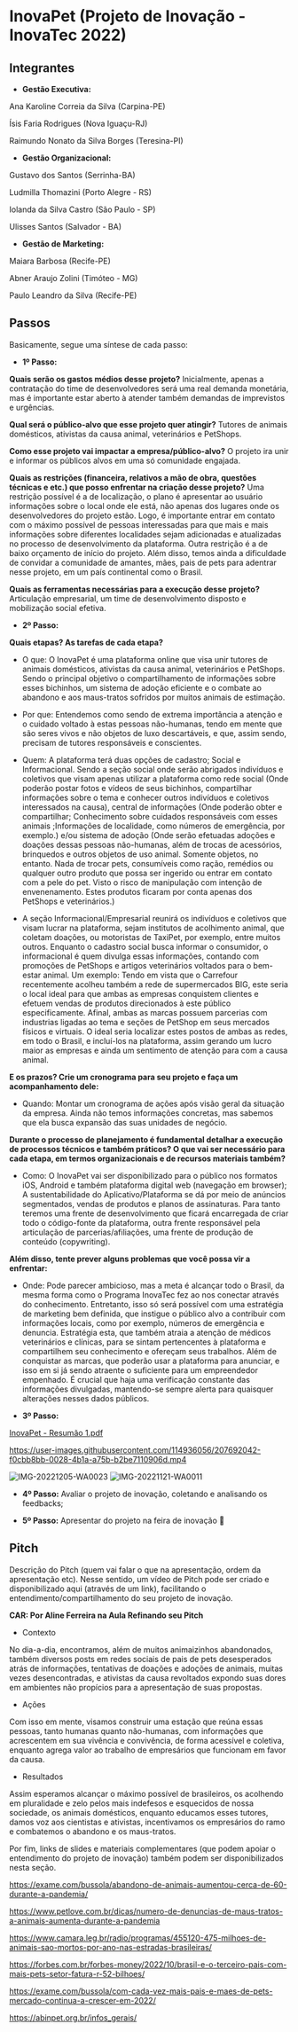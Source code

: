 # InovaPet (Projeto de Inovação - InovaTec 2022)

## Integrantes 

- **Gestão Executiva:**

Ana Karoline Correia da Silva (Carpina-PE)

Ísis Faria Rodrigues (Nova Iguaçu-RJ)

Raimundo Nonato da Silva Borges (Teresina-PI)

- **Gestão Organizacional:**

Gustavo dos Santos (Serrinha-BA)

Ludmilla Thomazini (Porto Alegre - RS)

Iolanda da Silva Castro (São Paulo - SP)

Ulisses Santos (Salvador - BA)

- **Gestão de Marketing:**

Maiara Barbosa (Recife-PE)

Abner Araujo Zolini (Timóteo - MG)

Paulo Leandro da Silva (Recife-PE)

## Passos

Basicamente, segue uma síntese de cada passo:

- **1º Passo:** 

**Quais serão os gastos médios desse projeto?** Inicialmente, apenas a contratação do time de desenvolvedores será uma real demanda monetária, mas é importante estar aberto à atender também demandas de imprevistos e urgências.

**Qual será o público-alvo que esse projeto quer atingir?** Tutores de animais domésticos, ativistas da causa animal, veterinários e PetShops.

**Como esse projeto vai impactar a empresa/público-alvo?** O projeto ira unir e informar os públicos alvos em uma só comunidade engajada.

**Quais as restrições (financeira, relativos a mão de obra, questões técnicas e etc.) que posso enfrentar na criação desse projeto?** Uma restrição possível é a de localização, o plano é apresentar ao usuário informações sobre o local onde ele está, não apenas dos lugares onde os desenvolvedores do projeto estão. Logo, é importante entrar em contato com o máximo possível de pessoas interessadas para que mais e mais informações sobre diferentes localidades sejam adicionadas e atualizadas no processo de desenvolvimento da plataforma. Outra restrição é a de baixo orçamento de início do projeto. Além disso, temos ainda a dificuldade de convidar a comunidade de amantes, mães, pais de pets para adentrar nesse projeto, em um país continental como o Brasil.

**Quais as ferramentas necessárias para a execução desse projeto?** Articulação empresarial, um time de desenvolvimento disposto e mobilização social efetiva. 
 
- **2º Passo:** 
 
**Quais etapas? 
 As tarefas de cada etapa?**

- O que: O InovaPet é uma plataforma online que visa unir tutores de animais domésticos, ativistas da causa animal, veterinários e PetShops. Sendo o principal objetivo o compartilhamento de informações sobre esses bichinhos, um sistema de adoção eficiente e o combate ao abandono e aos maus-tratos sofridos por muitos animais de estimação.

- Por que: Entendemos como sendo de extrema importância a atenção e o cuidado voltado à estas pessoas não-humanas, tendo em mente que são seres vivos e não objetos de luxo descartáveis, e que, assim sendo, precisam de tutores responsáveis e conscientes. 

- Quem: A plataforma terá duas opções de cadastro; Social e Informacional. Sendo a seção social onde serão abrigados indivíduos e coletivos que visam apenas utilizar a plataforma como rede social (Onde poderão postar fotos e vídeos de seus bichinhos, compartilhar informações sobre o tema e conhecer outros indivíduos e coletivos interessados na causa), central de informações (Onde poderão obter e compartilhar; Conhecimento sobre cuidados responsáveis com esses animais ;Informações de localidade, como números de emergência, por exemplo.) e/ou sistema de adoção (Onde serão efetuadas adoções e doações dessas pessoas não-humanas, além de trocas de acessórios, brinquedos e outros objetos de uso animal. Somente objetos, no entanto. Nada de trocar pets, consumíveis como ração, remédios ou qualquer outro produto que possa ser ingerido ou entrar em contato com a pele do pet. Visto o risco de manipulação com intenção de envenenamento. Estes produtos ficaram por conta apenas dos PetShops e veterinários.) 

- A seção Informacional/Empresarial reunirá os indivíduos e coletivos que visam lucrar na plataforma, sejam institutos de acolhimento animal, que coletam doações, ou motoristas de TaxiPet, por exemplo, entre muitos outros. Enquanto o cadastro social busca informar o consumidor, o informacional é quem divulga essas informações, contando com promoções de PetShops e artigos veterinários voltados para o bem-estar animal. Um exemplo: Tendo em vista que o Carrefour recentemente acolheu também a rede de supermercados BIG, este seria o local ideal para que ambas as empresas conquistem clientes e efetuem vendas de produtos direcionados à este público especificamente. Afinal, ambas as marcas possuem parcerias com industrias ligadas ao tema e seções de PetShop em seus mercados físicos e virtuais. O ideal seria localizar estes postos de ambas as redes, em todo o Brasil, e incluí-los na plataforma, assim gerando um lucro maior as empresas e ainda um sentimento de atenção para com a causa animal.

**E os prazos?
Crie um cronograma para seu projeto e faça um acompanhamento dele:**

- Quando: Montar um cronograma de ações após visão geral da situação da empresa. Ainda não temos informações concretas, mas sabemos que ela busca expansão das suas unidades de negócio.

**Durante o processo de planejamento é fundamental detalhar a execução de processos técnicos e também práticos?
O que vai ser necessário para cada etapa, em termos organizacionais e de recursos materiais também?**

- Como: O InovaPet vai ser disponibilizado para o público nos formatos iOS, Android e também plataforma digital web (navegação em browser); A sustentabilidade do Aplicativo/Plataforma se dá por meio de anúncios segmentados, vendas de produtos e planos de assinaturas. Para tanto teremos uma frente de desenvolvimento que ficará encarregada de criar todo o código-fonte da plataforma, outra frente responsável pela articulação de parcerias/afiliações, uma frente de produção de conteúdo (copywriting).

**Além disso, tente prever alguns problemas que você possa vir a enfrentar:**

- Onde: Pode parecer ambicioso, mas a meta é alcançar todo o Brasil, da mesma forma como o Programa InovaTec fez ao nos conectar através do conhecimento. Entretanto, isso só será possível com uma estratégia de marketing bem definida, que instigue o público alvo a contribuir com informações locais, como por exemplo, números de emergência e denuncia. Estratégia esta, que também atraia a atenção de médicos veterinários e clínicas, para se sintam pertencentes à plataforma e compartilhem seu conhecimento e ofereçam seus trabalhos. Além de conquistar as marcas, que poderão usar a plataforma para anunciar, e isso em si já sendo atraente o suficiente para um empreendedor empenhado. É crucial que haja uma verificação constante das informações divulgadas, mantendo-se sempre alerta para quaisquer alterações nesses dados públicos.

- **3º Passo:** 
 
 [InovaPet - Resumão 1.pdf](https://github.com/takeitisis/inovatec-2022/files/10212818/InovaPet.-.Resumao.1.pdf)



https://user-images.githubusercontent.com/114936056/207692042-f0cbb8bb-0028-4b1a-a75b-b2be7110906d.mp4



 ![IMG-20221205-WA0023](https://user-images.githubusercontent.com/114936056/207181549-3629a199-09b1-4ea0-b654-a93e29add338.jpg)
 ![IMG-20221121-WA0011](https://user-images.githubusercontent.com/114936056/207183691-6dba6a27-d0b8-4233-8189-9b1cdac0e82c.jpg)
 
- **4º Passo:** Avaliar o projeto de inovação, coletando e analisando os feedbacks;
 
- **5º Passo:** Apresentar do projeto na feira de inovação 🚀

## Pitch

Descrição do Pitch (quem vai falar o que na apresentação, ordem da apresentação etc). Nesse sentido, um vídeo de Pitch pode ser criado e disponibilizado aqui (através de um link), facilitando o entendimento/compartilhamento do seu projeto de inovação. 

**CAR: Por Aline Ferreira na Aula Refinando seu Pitch**

- Contexto  

No dia-a-dia, encontramos, além de muitos animaizinhos abandonados, também diversos posts em redes sociais de pais de pets desesperados atrás de informações, tentativas de doações e adoções de animais, muitas vezes desencontradas, e ativistas da causa revoltados expondo suas dores em ambientes não propícios para a apresentação de suas propostas. 

- Ações 

Com isso em mente, visamos construir uma estação que reúna essas pessoas, tanto humanas quanto não-humanas, com informações que acrescentem em sua vivência e convivência, de forma acessível e coletiva, enquanto agrega valor ao trabalho de empresários que funcionam em favor da causa.

- Resultados 

Assim esperamos alcançar o máximo possível de brasileiros, os acolhendo em pluralidade e zelo pelos mais indefesos e esquecidos de nossa sociedade, os animais domésticos, enquanto educamos esses tutores, damos voz aos cientistas e ativistas, incentivamos os empresários do ramo e combatemos o abandono e os maus-tratos.

Por fim, links de slides e materiais complementares (que podem apoiar o entendimento do projeto de inovação) também podem ser disponibilizados nesta seção.

https://exame.com/bussola/abandono-de-animais-aumentou-cerca-de-60-durante-a-pandemia/

https://www.petlove.com.br/dicas/numero-de-denuncias-de-maus-tratos-a-animais-aumenta-durante-a-pandemia

https://www.camara.leg.br/radio/programas/455120-475-milhoes-de-animais-sao-mortos-por-ano-nas-estradas-brasileiras/

https://forbes.com.br/forbes-money/2022/10/brasil-e-o-terceiro-pais-com-mais-pets-setor-fatura-r-52-bilhoes/

https://exame.com/bussola/com-cada-vez-mais-pais-e-maes-de-pets-mercado-continua-a-crescer-em-2022/

https://abinpet.org.br/infos_gerais/
